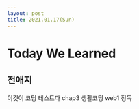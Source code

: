 ```yaml
---
layout: post
title: 2021.01.17(Sun)
---
```

# Today We Learned

## 전애지

이것이 코딩 테스트다 chap3 
생활코딩 web1 정독 
 